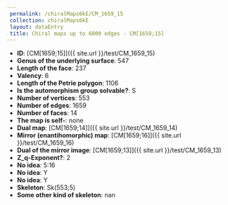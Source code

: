 ```yaml
--- 
 permalink: /chiralMaps6kE/CM_1659_15 
 collection: chiralMaps6kE
 layout: dataEntry
 title: Chiral maps up to 6000 edges - CM[1659;15]
---
```


- **ID**: [CM[1659;15]]({{ site.url }}/test/CM_1659_15)
- **Genus of the underlying surface**: 547
- **Length of the face**: 237
- **Valency**: 6
- **Length of the Petrie polygon**: 1106
- **Is the automorphism group solvable?**: S
- **Number of vertices**: 553
- **Number of edges**: 1659
- **Number of faces**: 14
- **The map is self-**: none
- **Dual map**: [CM[1659;14]]({{ site.url }}/test/CM_1659_14)
- **Mirror (enantihomorphic) map**: [CM[1659;16]]({{ site.url }}/test/CM_1659_16)
- **Dual of the mirror image**: [CM[1659;13]]({{ site.url }}/test/CM_1659_13)
- **Z_q-Exponent?**: 2
- **No idea**:  5:16
- **No idea**: Y
- **No idea**: Y
- **Skeleton**: Sk(553;5)
- **Some other kind of skeleton**: nan
